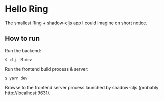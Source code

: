 # Hello Ring

The smallest Ring + shadow-cljs app I could imagine on short notice.

## How to run

Run the backend:

```shell
$ clj -M:dev
```

Run the frontend build process & server:

```shell
$ yarn dev
```

Browse to the frontend server process launched by shadow-cljs (probably http://localhost:9631).